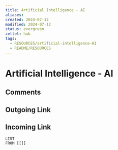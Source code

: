 ```yaml
---
title: Artificial Intelligence - AI
aliases: 
created: 2024-07-12
modified: 2024-07-12
status: evergreen
zettel: hub
tags:
  - RESOURCES/artificial-intelligence-AI
  - README/RESOURCES
---
```

# Artificial Intelligence - AI
## Comments

## Outgoing Link

## Incoming Link
```dataview
LIST
FROM [[]]
```